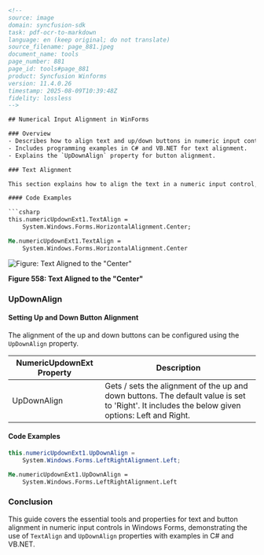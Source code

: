 ```html
<!-- 
source: image
domain: syncfusion-sdk
task: pdf-ocr-to-markdown
language: en (keep original; do not translate)
source_filename: page_881.jpeg
document_name: tools
page_number: 881
page_id: tools#page_881
product: Syncfusion Winforms
version: 11.4.0.26
timestamp: 2025-08-09T10:39:48Z
fidelity: lossless
-->

## Numerical Input Alignment in WinForms

### Overview
- Describes how to align text and up/down buttons in numeric input controls in Windows Forms.
- Includes programming examples in C# and VB.NET for text alignment.
- Explains the `UpDownAlign` property for button alignment.

### Text Alignment

This section explains how to align the text in a numeric input control, specifically for center alignment.

#### Code Examples

```csharp
this.numericUpdownExt1.TextAlign =
    System.Windows.Forms.HorizontalAlignment.Center;
```

```vb
Me.numericUpdownExt1.TextAlign =
    System.Windows.Forms.HorizontalAlignment.Center
```

![Figure: Text Aligned to the "Center"](image.png)

**Figure 558: Text Aligned to the "Center"**

### UpDownAlign

#### Setting Up and Down Button Alignment

The alignment of the up and down buttons can be configured using the `UpDownAlign` property.

| NumericUpdownExt Property | Description |
|---------------------------|-------------|
| UpDownAlign               | Gets / sets the alignment of the up and down buttons. The default value is set to 'Right'. It includes the below given options: Left and Right. |

#### Code Examples

```csharp
this.numericUpdownExt1.UpDownAlign =
    System.Windows.Forms.LeftRightAlignment.Left;
```

```vb
Me.numericUpdownExt1.UpDownAlign =
    System.Windows.Forms.LeftRightAlignment.Left
```

### Conclusion
This guide covers the essential tools and properties for text and button alignment in numeric input controls in Windows Forms, demonstrating the use of `TextAlign` and `UpDownAlign` properties with examples in C# and VB.NET.

<!-- tags: [winforms, numericinput, alignment, textalign, updownalign, csharp, vbnet, syncfusionwinforms, 11.4.0.26] keywords: [text alignment, button alignment, numeric input, windows forms, numericUpDown, TextAlignment] -->
``` 
